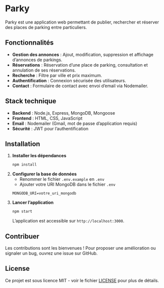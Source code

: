 # Parky

Parky est une application web permettant de publier, rechercher et réserver des places de parking entre particuliers.

## Fonctionnalités

- **Gestion des annonces** : Ajout, modification, suppression et affichage d’annonces de parkings.
- **Réservations** : Réservation d’une place de parking, consultation et annulation de ses réservations.
- **Recherche** : Filtre par ville et prix maximum.
- **Authentification** : Connexion sécurisée des utilisateurs.
- **Contact** : Formulaire de contact avec envoi d’email via Nodemailer.

## Stack technique

- **Backend** : Node.js, Express, MongoDB, Mongoose
- **Frontend** : HTML, CSS, JavaScript
- **Email** : Nodemailer (Gmail, mot de passe d’application requis)
- **Sécurité** : JWT pour l’authentification

## Installation

1. **Installer les dépendances**
   ```bash
   npm install
   ```
2. **Configurer la base de données**
   - Renommer le fichier `.env.example` en `.env`
   - Ajouter votre URI MongoDB dans le fichier `.env`
   ```env
   MONGODB_URI=votre_uri_mongodb
   ```
3. **Lancer l’application**
   ```bash
   npm start
   ```
   L’application est accessible sur `http://localhost:3000`.

## Contribuer

Les contributions sont les bienvenues ! Pour proposer une amélioration ou signaler un bug, ouvrez une issue sur GitHub.

## License

Ce projet est sous licence MIT - voir le fichier [LICENSE](LICENSE) pour plus de détails.
